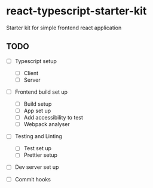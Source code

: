 # react-typescript-starter-kit
Starter kit for simple frontend react application

## TODO

- [ ] Typescript setup
  - [ ] Client
  - [ ] Server

- [ ] Frontend build set up
  - [ ] Build setup
  - [ ] App set up
  - [ ] Add accessibility to test
  - [ ] Webpack analyser

- [ ] Testing and Linting
  - [ ] Test set up
  - [ ] Prettier setup

- [ ] Dev server set up

- [ ] Commit hooks
